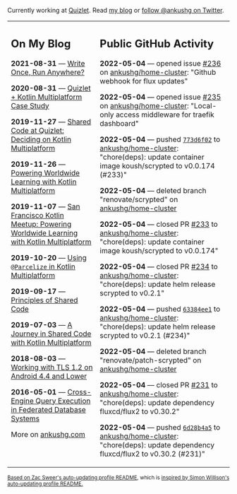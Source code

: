 Currently working at [Quizlet](https://quizlet.com/). Read [my blog](https://ankushg.com/) or [follow @ankushg on Twitter](https://twitter.com/ankushg).

<table><tr><td valign="top" width="40%">

## On My Blog
<!-- blog starts -->
**2021-08-31** — [Write Once, Run Anywhere?](https://ankushg.com/posts/write-once-run-anywhere-increment/)

**2020-08-31** — [Quizlet + Kotlin Multiplatform Case Study](https://ankushg.com/posts/quizlet-kotlin-multiplatform-case-study/)

**2019-11-27** — [Shared Code at Quizlet: Deciding on Kotlin Multiplatform](https://ankushg.com/posts/shared-code-kotlin-multiplatform/)

**2019-11-26** — [Powering Worldwide Learning with Kotlin Multiplatform](https://ankushg.com/speaking/droidcon-sf-2019)

**2019-11-07** — [San Francisco Kotlin Meetup: Powering Worldwide Learning with Kotlin Multiplatform](https://ankushg.com/speaking/sf-kotlin-meetup-2019)

**2019-10-20** — [Using `@Parcelize` in Kotlin Multiplatform](https://ankushg.com/posts/multiplatform-parcelize/)

**2019-09-17** — [Principles of Shared Code](https://ankushg.com/speaking/denver-startup-week-2019)

**2019-07-03** — [A Journey in Shared Code with Kotlin Multiplatform](https://ankushg.com/speaking/droidcon-berlin-2019)

**2018-08-03** — [Working with TLS 1.2 on Android 4.4 and Lower](https://ankushg.com/posts/tls-1.2-on-android/)

**2016-05-01** — [Cross-Engine Query Execution in Federated Database Systems](https://ankushg.com/projects/thesis)
<!-- blog ends -->
More on [ankushg.com](https://ankushg.com/)
</td><td valign="top" width="60%">

## Public GitHub Activity
<!-- githubActivity starts -->
**2022-05-04** — opened issue [#236](https://github.com/ankushg/home-cluster/issues/236) on [ankushg/home-cluster](https://api.github.com/repos/ankushg/home-cluster): "Github webhook for flux updates"

**2022-05-04** — opened issue [#235](https://github.com/ankushg/home-cluster/issues/235) on [ankushg/home-cluster](https://api.github.com/repos/ankushg/home-cluster): "Local-only access middleware for traefik dashboard"

**2022-05-04** — pushed [`773d6f02`](https://github.com/ankushg/home-cluster/commit/773d6f02baae3938cc86ebc9991c13fd1f3d1019) to [ankushg/home-cluster](https://api.github.com/repos/ankushg/home-cluster): "chore(deps): update container image koush/scrypted to v0.0.174 (#233)"

**2022-05-04** — deleted branch "renovate/scrypted" on [ankushg/home-cluster](https://api.github.com/repos/ankushg/home-cluster)

**2022-05-04** — closed PR [#233](https://github.com/ankushg/home-cluster/pull/233) to [ankushg/home-cluster](https://api.github.com/repos/ankushg/home-cluster): "chore(deps): update container image koush/scrypted to v0.0.174"

**2022-05-04** — closed PR [#234](https://github.com/ankushg/home-cluster/pull/234) to [ankushg/home-cluster](https://api.github.com/repos/ankushg/home-cluster): "chore(deps): update helm release scrypted to v0.2.1"

**2022-05-04** — pushed [`63384ee1`](https://github.com/ankushg/home-cluster/commit/63384ee1b4bef05ef2a01bd36b8e446daa55acbb) to [ankushg/home-cluster](https://api.github.com/repos/ankushg/home-cluster): "chore(deps): update helm release scrypted to v0.2.1 (#234)"

**2022-05-04** — deleted branch "renovate/patch-scrypted" on [ankushg/home-cluster](https://api.github.com/repos/ankushg/home-cluster)

**2022-05-04** — closed PR [#231](https://github.com/ankushg/home-cluster/pull/231) to [ankushg/home-cluster](https://api.github.com/repos/ankushg/home-cluster): "chore(deps): update dependency fluxcd/flux2 to v0.30.2"

**2022-05-04** — pushed [`6d28b4a5`](https://github.com/ankushg/home-cluster/commit/6d28b4a524d47a100c1966cbdc3d5375608ff41c) to [ankushg/home-cluster](https://api.github.com/repos/ankushg/home-cluster): "chore(deps): update dependency fluxcd/flux2 to v0.30.2 (#231)"
<!-- githubActivity ends -->
</td></tr></table>

<sub><a href="https://github.com/ZacSweers/ZacSweers">Based on Zac Sweer's auto-updating profile README</a>, which is <a href="https://simonwillison.net/2020/Jul/10/self-updating-profile-readme/">inspired by Simon Willison's auto-updating profile README.</a></sub>